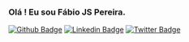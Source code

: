 ### Olá ! Eu sou Fábio JS Pereira.

[![Github Badge](https://img.shields.io/badge/-Github-000?style=flat-square&logo=Github&logoColor=white&link=https://github.com/fabiojspereira)](https://github.com/fabiojspereira)
[![Linkedin Badge](https://img.shields.io/badge/-LinkedIn-blue?style=flat-square&logo=Linkedin&logoColor=white&link=https://www.linkedin.com/in/fábiojspereira/)](https://www.linkedin.com/in/fábiojspereira/)
[![Twitter Badge](https://img.shields.io/badge/-Twitter-1ca0f1?style=flat-square&labelColor=1ca0f1&logo=twitter&logoColor=white&link=https://twitter.com/fabiojspereira)](https://twitter.com/fabiojspereira)
